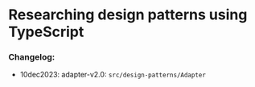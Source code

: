 # Researching design patterns using TypeScript

### Changelog:
- 10dec2023: adapter-v2.0: `src/design-patterns/Adapter`